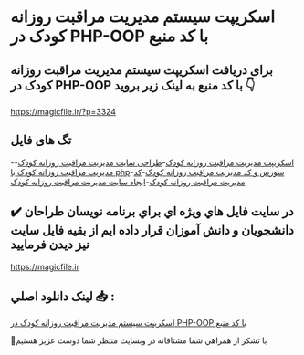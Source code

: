 # اسکریپت سیستم مدیریت مراقبت روزانه کودک در PHP-OOP با کد منبع

## برای دریافت اسکریپت سیستم مدیریت مراقبت روزانه کودک در PHP-OOP با کد منبع به لینک زیر بروید 👇

https://magicfile.ir/?p=3324

## تگ های فایل

-[اسکریپت مدیریت مراقبت روزانه کودک](https://magicfile.ir/product/%d8%b3%db%8c%d8%b3%d8%aa%d9%85-%d9%85%d8%af%db%8c%d8%b1%db%8c%d8%aa-%d9%85%d8%b1%d8%a7%d9%82%d8%a8%d8%aa-%d8%b1%d9%88%d8%b2%d8%a7%d9%86%d9%87-%da%a9%d9%88%d8%af%da%a9-%d8%af%d8%b1-php-oop/)-[طراحی سایت مدیریت مراقبت روزانه کودک](https://magicfile.ir/product/%d8%b3%db%8c%d8%b3%d8%aa%d9%85-%d9%85%d8%af%db%8c%d8%b1%db%8c%d8%aa-%d9%85%d8%b1%d8%a7%d9%82%d8%a8%d8%aa-%d8%b1%d9%88%d8%b2%d8%a7%d9%86%d9%87-%da%a9%d9%88%d8%af%da%a9-%d8%af%d8%b1-php-oop/)-[مدیریت مراقبت روزانه کودک با php](https://magicfile.ir/product/%d8%b3%db%8c%d8%b3%d8%aa%d9%85-%d9%85%d8%af%db%8c%d8%b1%db%8c%d8%aa-%d9%85%d8%b1%d8%a7%d9%82%d8%a8%d8%aa-%d8%b1%d9%88%d8%b2%d8%a7%d9%86%d9%87-%da%a9%d9%88%d8%af%da%a9-%d8%af%d8%b1-php-oop/)-[سورس و کد مدیریت مراقبت روزانه کودک](https://magicfile.ir/product/%d8%b3%db%8c%d8%b3%d8%aa%d9%85-%d9%85%d8%af%db%8c%d8%b1%db%8c%d8%aa-%d9%85%d8%b1%d8%a7%d9%82%d8%a8%d8%aa-%d8%b1%d9%88%d8%b2%d8%a7%d9%86%d9%87-%da%a9%d9%88%d8%af%da%a9-%d8%af%d8%b1-php-oop/)-[کد مدیریت مراقبت روزانه کودک](https://magicfile.ir/product/%d8%b3%db%8c%d8%b3%d8%aa%d9%85-%d9%85%d8%af%db%8c%d8%b1%db%8c%d8%aa-%d9%85%d8%b1%d8%a7%d9%82%d8%a8%d8%aa-%d8%b1%d9%88%d8%b2%d8%a7%d9%86%d9%87-%da%a9%d9%88%d8%af%da%a9-%d8%af%d8%b1-php-oop/)-[ایجاد سایت مدیریت مراقبت روزانه کودک](https://magicfile.ir/product/%d8%b3%db%8c%d8%b3%d8%aa%d9%85-%d9%85%d8%af%db%8c%d8%b1%db%8c%d8%aa-%d9%85%d8%b1%d8%a7%d9%82%d8%a8%d8%aa-%d8%b1%d9%88%d8%b2%d8%a7%d9%86%d9%87-%da%a9%d9%88%d8%af%da%a9-%d8%af%d8%b1-php-oop/)

## ✔️ در سايت فايل هاي ويژه اي براي برنامه نويسان طراحان دانشجويان و دانش آموزان قرار داده ايم از بقيه فايل سايت نيز ديدن فرماييد

https://magicfile.ir


## لينک دانلود اصلي 📥 :

[اسکریپت سیستم مدیریت مراقبت روزانه کودک در PHP-OOP با کد منبع](https://magicfile.ir/product/%d8%b3%db%8c%d8%b3%d8%aa%d9%85-%d9%85%d8%af%db%8c%d8%b1%db%8c%d8%aa-%d9%85%d8%b1%d8%a7%d9%82%d8%a8%d8%aa-%d8%b1%d9%88%d8%b2%d8%a7%d9%86%d9%87-%da%a9%d9%88%d8%af%da%a9-%d8%af%d8%b1-php-oop/) 


🙏با تشکر از همراهي شما مشتاقانه در وبسایت منتظر شما دوست عزیز هستیم

